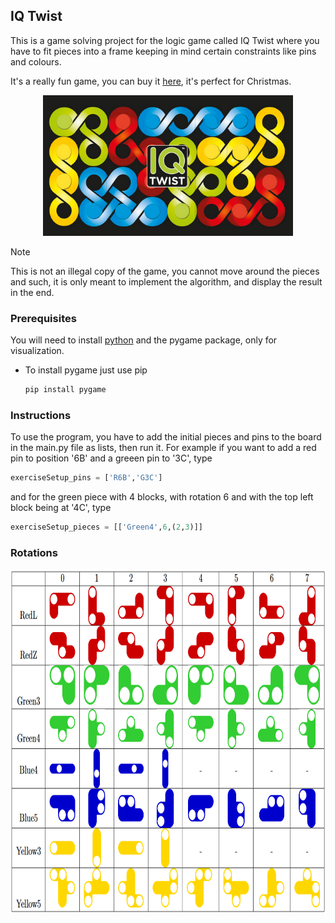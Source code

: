 ## IQ Twist
This is a game solving project for the logic game called IQ Twist where you have to fit pieces into a frame keeping in mind certain constraints like pins and colours.

It's a really fun game, you can buy it [here](https://www.smartgames.eu/uk/one-player-games/iq-twist), it's perfect for Christmas.
<div align="center">
  <a href="https://www.smartgames.eu/uk/one-player-games/iq-twist">
    <img src="images/iqtwist_img.png" alt="iqLogo" width="400" height="225">
  </a>
</div>

> [!NOTE]  
> This is not an illegal copy of the game, you cannot move around the pieces and such, it is only meant to implement the algorithm, and display the result in the end.

### Prerequisites

You will need to install [python](https://www.python.org/downloads/) and the pygame package, only for visualization.
* To install pygame just use pip
  ```sh
  pip install pygame
  ```
### Instructions
To use the program, you have to add the initial pieces and pins to the board in the main.py file as lists, then run it.
For example if you want to add a red pin to position '6B' and a greeen pin to '3C', type
```python
exerciseSetup_pins = ['R6B','G3C']
```
and for the green piece with 4 blocks, with rotation 6 and with the top left block being at '4C', type
```python
exerciseSetup_pieces = [['Green4',6,(2,3)]]
```

### Rotations
<img src="images/screenshot.png" alt="Piece" width="700" height="550">



<!-- <table>
  <tr>
    <th></th>
    <th>0</th>
    <th>1</th>
    <th>2</th>
    <th>3</th>
    <th>4</th>
    <th>5</th>
    <th>6</th>
    <th>7</th>
  </tr>
  <tr>
    <td>RedL</td>
    <td><img src="images/RedL.png" alt="Piece" width="60" height="40"></td>
    <td><img src="images/RedL.png" alt="Piece" width="60" height="40" style="transform: rotate(-90deg);"></td>
    <td><img src="images/RedL.png" alt="Piece" width="60" height="40" style="transform: rotate(-180deg);"></td>
    <td><img src="images/RedL.png" alt="Piece" width="60" height="40" style="transform: rotate(-270deg);"></td>
    <td><img src="images/RedL.png" alt="Piece" width="60" height="40" style="transform: scaleX(-1);"></td>
    <td><img src="images/RedL.png" alt="Piece" width="60" height="40" style="transform: scaleX(-1) rotate(90deg); "></td>
    <td><img src="images/RedL.png" alt="Piece" width="60" height="40" style="transform: scaleX(-1) rotate(180deg); "></td>
    <td><img src="images/RedL.png" alt="Piece" width="60" height="40" style="transform: scaleX(-1) rotate(270deg); "></td>
  </tr>
  <tr>
    <td>RedZ</td>
    <td><img src="images/RedZ.png" alt="Piece" width="60" height="40"></td>
    <td><img src="images/RedZ.png" alt="Piece" width="60" height="40" style="transform: rotate(-90deg);"></td>
    <td><img src="images/RedZ.png" alt="Piece" width="60" height="40" style="transform: rotate(-180deg);"></td>
    <td><img src="images/RedZ.png" alt="Piece" width="60" height="40" style="transform: rotate(-270deg);"></td>
    <td><img src="images/RedZ.png" alt="Piece" width="60" height="40" style="transform: scaleX(-1);"></td>
    <td><img src="images/RedZ.png" alt="Piece" width="60" height="40" style="transform: scaleX(-1) rotate(90deg); "></td>
    <td><img src="images/RedZ.png" alt="Piece" width="60" height="40" style="transform: scaleX(-1) rotate(180deg); "></td>
    <td><img src="images/RedZ.png" alt="Piece" width="60" height="40" style="transform: scaleX(-1) rotate(270deg); "></td>
  </tr>
  <tr>
    <td>Green3</td>
    <td><img src="images/Green3.png" alt="Piece" width="40" height="40"></td>
    <td><img src="images/Green3.png" alt="Piece" width="40" height="40" style="transform: rotate(-90deg);"></td>
    <td><img src="images/Green3.png" alt="Piece" width="40" height="40" style="transform: rotate(-180deg);"></td>
    <td><img src="images/Green3.png" alt="Piece" width="40" height="40" style="transform: rotate(-270deg);"></td>
    <td><img src="images/Green3.png" alt="Piece" width="40" height="40" style="transform: scaleX(-1);"></td>
    <td><img src="images/Green3.png" alt="Piece" width="40" height="40" style="transform: scaleX(-1) rotate(90deg); "></td>
    <td><img src="images/Green3.png" alt="Piece" width="40" height="40" style="transform: scaleX(-1) rotate(180deg); "></td>
    <td><img src="images/Green3.png" alt="Piece" width="40" height="40" style="transform: scaleX(-1) rotate(270deg); "></td>
  </tr>
  <tr>
    <td>Green4</td>
    <td><img src="images/Green4.png" alt="Piece" width="60" height="40"></td>
    <td><img src="images/Green4.png" alt="Piece" width="60" height="40" style="transform: rotate(-90deg);"></td>
    <td><img src="images/Green4.png" alt="Piece" width="60" height="40" style="transform: rotate(-180deg);"></td>
    <td><img src="images/Green4.png" alt="Piece" width="60" height="40" style="transform: rotate(-270deg);"></td>
    <td><img src="images/Green4.png" alt="Piece" width="60" height="40" style="transform: scaleX(-1);"></td>
    <td><img src="images/Green4.png" alt="Piece" width="60" height="40" style="transform: scaleX(-1) rotate(90deg); "></td>
    <td><img src="images/Green4.png" alt="Piece" width="60" height="40" style="transform: scaleX(-1) rotate(180deg); "></td>
    <td><img src="images/Green4.png" alt="Piece" width="60" height="40" style="transform: scaleX(-1) rotate(270deg); "></td>
  </tr>
  <tr>
    <td>Blue4</td>
    <td><img src="images/Blue4.png" alt="Piece" width="80" height="20"></td>
    <td><img src="images/Blue4.png" alt="Piece" width="80" height="20" style="transform: rotate(-90deg);"></td>
    <td><img src="images/Blue4.png" alt="Piece" width="80" height="20" style="transform: rotate(-180deg);"></td>
    <td><img src="images/Blue4.png" alt="Piece" width="80" height="20" style="transform: rotate(-270deg);"></td>
    <td>-</td>
    <td>-</td>
    <td>-</td>
    <td>-</td>
  </tr>
  <tr>
    <td>Blue5</td>
    <td><img src="images/Blue5.png" alt="Piece" width="60" height="40"></td>
    <td><img src="images/Blue5.png" alt="Piece" width="60" height="40" style="transform: rotate(-90deg);"></td>
    <td><img src="images/Blue5.png" alt="Piece" width="60" height="40" style="transform: rotate(-180deg);"></td>
    <td><img src="images/Blue5.png" alt="Piece" width="60" height="40" style="transform: rotate(-270deg);"></td>
    <td><img src="images/Blue5.png" alt="Piece" width="60" height="40" style="transform: scaleX(-1);"></td>
    <td><img src="images/Blue5.png" alt="Piece" width="60" height="40" style="transform: scaleX(-1) rotate(90deg); "></td>
    <td><img src="images/Blue5.png" alt="Piece" width="60" height="40" style="transform: scaleX(-1) rotate(180deg); "></td>
    <td><img src="images/Blue5.png" alt="Piece" width="60" height="40" style="transform: scaleX(-1) rotate(270deg); "></td>
  </tr>
  <tr>
    <td>Yellow3</td>
    <td><img src="images/Yellow3.png" alt="Piece" width="60" height="20"></td>
    <td><img src="images/Yellow3.png" alt="Piece" width="60" height="20" style="transform: rotate(-90deg);"></td>
    <td><img src="images/Yellow3.png" alt="Piece" width="60" height="20" style="transform: rotate(-180deg);"></td>
    <td><img src="images/Yellow3.png" alt="Piece" width="60" height="20" style="transform: rotate(-270deg);"></td>
    <td>-</td>
    <td>-</td>
    <td>-</td>
    <td>-</td>
  </tr>
  <tr>
    <td>Yellow5</td>
    <td><img src="images/Yellow5.png" alt="Piece" width="60" height="60"></td>
    <td><img src="images/Yellow5.png" alt="Piece" width="60" height="60" style="transform: rotate(-90deg);"></td>
    <td><img src="images/Yellow5.png" alt="Piece" width="60" height="60" style="transform: rotate(-180deg);"></td>
    <td><img src="images/Yellow5.png" alt="Piece" width="60" height="60" style="transform: rotate(-270deg);"></td>
    <td><img src="images/Yellow5.png" alt="Piece" width="60" height="60" style="transform: scaleX(-1);"></td>
    <td><img src="images/Yellow5.png" alt="Piece" width="60" height="60" style="transform: scaleX(-1) rotate(90deg); "></td>
    <td><img src="images/Yellow5.png" alt="Piece" width="60" height="60" style="transform: scaleX(-1) rotate(180deg); "></td>
    <td><img src="images/Yellow5.png" alt="Piece" width="60" height="60" style="transform: scaleX(-1) rotate(270deg); "></td>
  </tr>
</table> -->
